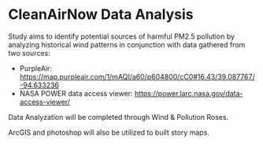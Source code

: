 # CleanAirNow Data Analysis

Study aims to identify potential sources of harmful PM2.5 pollution by analyzing historical wind patterns in conjunction with data gathered from two sources:
* PurpleAir: https://map.purpleair.com/1/mAQI/a60/p604800/cC0#16.43/39.087767/-94.633236
* NASA POWER data access viewer: https://power.larc.nasa.gov/data-access-viewer/

Data Analyzation will be completed through Wind & Pollution Roses.

ArcGIS and photoshop will also be utilized to built story maps.
